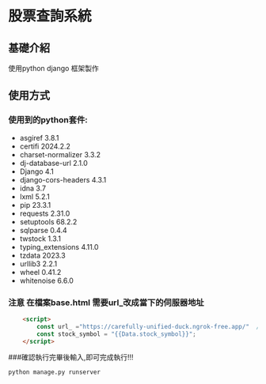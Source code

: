 # 股票查詢系統
## 基礎介紹
使用python django 框架製作

## 使用方式
### 使用到的python套件:
* asgiref             3.8.1 
* certifi             2024.2.2
* charset-normalizer  3.3.2
* dj-database-url     2.1.0
* Django              4.1
* django-cors-headers 4.3.1
* idna                3.7
* lxml                5.2.1
* pip                 23.3.1
* requests            2.31.0
* setuptools          68.2.2
* sqlparse            0.4.4
* twstock             1.3.1
* typing_extensions   4.11.0
* tzdata              2023.3
* urllib3             2.2.1
* wheel               0.41.2
* whitenoise          6.6.0
### **注意 在檔案base.html 需要url_改成當下的伺服器地址**
```html
    <script>
        const url_ ="https://carefully-unified-duck.ngrok-free.app/"  //改這裡!!!
        const stock_symbol = "{{Data.stock_symbol}}";
    </script>
```
###確認執行完畢後輸入,即可完成執行!!!
```
python manage.py runserver
```
